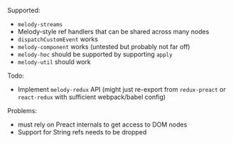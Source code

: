 Supported:

-   `melody-streams`
-   Melody-style ref handlers that can be shared across many nodes
-   `dispatchCustomEvent` works
-   `melody-component` works (untested but probably not far off)
-   `melody-hoc` should be supported by supporting `apply`
-   `melody-util` should work

Todo:

-   Implement `melody-redux` API (might just re-export from `redux-preact` or `react-redux` with sufficient webpack/babel config)

Problems:

-   must rely on Preact internals to get access to DOM nodes
-   Support for String refs needs to be dropped
